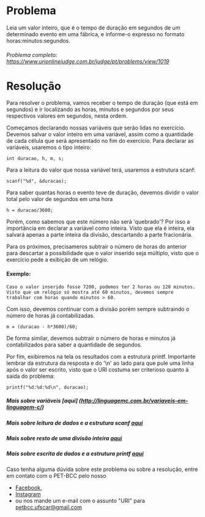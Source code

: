 # Problema 

 Leia um valor inteiro, que é o tempo de duração em segundos de um determinado evento em uma fábrica, e informe-o expresso no formato horas:minutos:segundos.

###### Problema completo: https://www.urionlinejudge.com.br/judge/pt/problems/view/1019

# Resolução

Para resolver o problema, vamos receber o tempo de duração (que está em segundos) e ir localizando as horas, minutos e segundos por seus respectivos valores em segundos, nesta ordem.

Começamos declarando nossas variáveis que serão lidas no exercício. Devemos salvar o valor inteiro em uma variável, assim como a quantidade de cada célula que será apresentado no fim do exercício. 
Para declarar as variáveis, usaremos o tipo inteiro:

	int duracao, h, m, s;


Para a leitura do valor que nossa variável terá, usaremos a estrutura scanf:

	scanf("%d", &duracao);


Para saber quantas horas o evento teve de duração, devemos dividir o valor total pelo valor de segundos em uma hora

	h = duracao/3600;

Porém, como sabemos que este número não será 'quebrado'?
Por isso a importância em declarar a variável como inteira. Visto que ela é inteira, ela salvará apenas a parte inteira da divisão, descartando a parte fracionária.


Para os próximos, precisameros subtrair o número de horas do anterior para descartar a possibilidade que o valor inserido seja múltiplo, visto que o exercício pede a exibição de um relógio.

#### Exemplo:
	Caso o valor inserido fosse 7200, podemos ter 2 horas ou 120 minutos. Visto que um relógio só mostra até 60 minutos, devemos sempre trabalhar com horas quando minutos > 60.

Com isso, devemos continuar com a divisão porém sempre subtraindo o número de horas já contabilizadas.

	m = (duracao - h*3600)/60;

De forma similar, devemos subtrair o número de horas e minutos já contabilizados para saber a quantidade de segundos.

Por fim, exibiremos na tela os resultados com a estrutura printf. Importante lembrar da estrutura da resposta e do '\n' ao lado para que pule uma linha após o valor ser escrito, visto que o URI costuma ser criterioso quanto à saída do problema:

	printf("%d:%d:%d\n", duracao);


##### Mais sobre variáveis [aqui] (http://linguagemc.com.br/variaveis-em-linguagem-c/)
##### Mais sobre leitura de dados e a estrutura scanf [aqui](http://linguagemc.com.br/operacoes-de-entrada-e-saida-de-dados-em-linguagem-c/)
##### Mais sobre resto de uma divisão inteira [aqui](http://linguagemc.com.br/resto-de-uma-divisao-inteira-em-c/)
##### Mais sobre escrita de dados e a estrutura printf [aqui](http://linguagemc.com.br/operacoes-de-entrada-e-saida-de-dados-em-linguagem-c/)

Caso tenha alguma dúvida sobre este problema ou sobre a resolução, entre em contato com o PET-BCC pelo nosso
* [Facebook](https://www.facebook.com/petbcc/),
* [Instagram](https://www.instagram.com/petbcc.ufscar/)
* ou nos mande um e-mail com o assunto "URI" para  petbcc.ufscar@gmail.com

